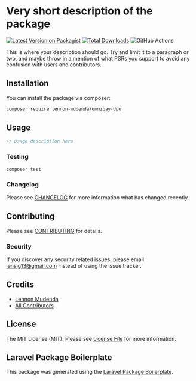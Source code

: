 # Very short description of the package

[![Latest Version on Packagist](https://img.shields.io/packagist/v/lennon-mudenda/omnipay-dpo.svg?style=flat-square)](https://packagist.org/packages/lennon-mudenda/omnipay-dpo)
[![Total Downloads](https://img.shields.io/packagist/dt/lennon-mudenda/omnipay-dpo.svg?style=flat-square)](https://packagist.org/packages/lennon-mudenda/omnipay-dpo)
![GitHub Actions](https://github.com/lennon-mudenda/omnipay-dpo/actions/workflows/main.yml/badge.svg)

This is where your description should go. Try and limit it to a paragraph or two, and maybe throw in a mention of what PSRs you support to avoid any confusion with users and contributors.

## Installation

You can install the package via composer:

```bash
composer require lennon-mudenda/omnipay-dpo
```

## Usage

```php
// Usage description here
```

### Testing

```bash
composer test
```

### Changelog

Please see [CHANGELOG](CHANGELOG.md) for more information what has changed recently.

## Contributing

Please see [CONTRIBUTING](CONTRIBUTING.md) for details.

### Security

If you discover any security related issues, please email lensig13@gmail.com instead of using the issue tracker.

## Credits

-   [Lennon Mudenda](https://github.com/lennon-mudenda)
-   [All Contributors](../../contributors)

## License

The MIT License (MIT). Please see [License File](LICENSE.md) for more information.

## Laravel Package Boilerplate

This package was generated using the [Laravel Package Boilerplate](https://laravelpackageboilerplate.com).
